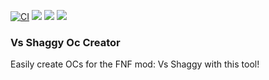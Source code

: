 [![CI](https://img.shields.io/github/actions/workflow/status/Vortex2Oblivion/Vs-Shaggy-Oc-Creator/main.yml?branch=dev&logo=github)](https://github.com/Vortex2Oblivion/Vs-Shaggy-Oc-Creator/actions/workflows/main.yml)
![](https://img.shields.io/github/repo-size/Vortex2Oblivion/Vs-Shaggy-Oc-Creator) ![](https://badgen.net/github/open-issues/Vortex2Oblivion/Vs-Shaggy-Oc-Creator) ![](https://badgen.net/badge/license/GPL-3.0/Vs-Shaggy-Oc-Creator)

### Vs Shaggy Oc Creator

Easily create OCs for the FNF mod: Vs Shaggy with this tool!